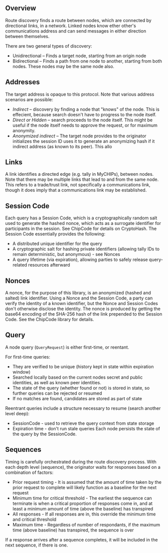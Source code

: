 ## Overview

Route discovery finds a route between nodes, which are connected by directional links, in a network.  Linked nodes know ether other's communications address and can send messages in either direction between themselves.

There are two general types of discovery:

* Unidirectional – Finds a target node, starting from an origin node
* Bidirectional – Finds a path from one node to another, starting from both nodes.  These nodes may be the same node also.

## Addresses

The target address is opaque to this protocol.  Note that various address scenarios are possible:
* *Indirect* – discovery by finding a node that "knows" of the node.  This is effecient, because search doesn't have to progress to the node itself.
* *Direct or Hidden* – search proceeds to the node itself.  This might be useful if the node itself needs to approve the request, or for maximum anonymity.
* *Anonymized indirect* – The target node provides to the originator initializes the session ID uses it to generate an anonymizing hash if it indirect address (as known to its peer).  This allo

## Links

A link identifies a directed edge (e.g. tally in MyCHIPs), between nodes.  Note that there may be multiple links that lead to and from the same node.  This refers to a trade/trust link, not specifically a communications link, though it does imply that a communications link may be established.

## Session Code

Each query has a Session Code, which is a cryptographically random salt used to generate the hashed nonce, which acts as a surrogate identifier for participants in the session.  See ChipCode for details on CryptoHash.  The Session Code essentially provides the following:
* A distributed unique identifier for the query
* A cryptographic salt for hashing private identifiers (allowing tally IDs to remain deterministic, but anonymous) - see Nonces
* A query lifetime (via expiration), allowing parties to safely release query-related resources afterward

## Nonces

A nonce, for the purpose of this library, is an anonymized (hashed and salted) link identifier.  Using a Nonce and the Session Code, a party can verify the identity of a known identifier, but the Nonce and Session Codes don't otherwise disclose the identity.  The nonce is produced by getting the base64 encoding of the SHA-256 hash of the link prepended to the Session Code.  See the ChipCode library for details.

## Query

A node query (`QueryRequest`) is either first-time, or reentant.  

For first-time queries:
* They are verified to be unique (history kept in state within expiration window) 
* Searched locally based on the current nodes secret and public identities, as well as known peer identities.
* The state of the query (whether found or not) is stored in state, so further queries can be rejected or resumed
* If no matches are found, candidates are stored as part of state

Reentrant queries include a structure necessary to resume (search another level deep):
* SessionCode - used to retrieve the query context from state storage
* Expiration time - don't run stale queries
Each node persists the state of the query by the SessionCode.

## Sequences

Timing is carefully orchestrated during the route discovery process. With each depth level (sequence), the originator waits for responses based on a combination of factors:
* Prior request timing - It is assumed that the amount of time taken by the prior request to complete will likely function as a baseline for the next request
* Minimum time for critical threshold - The earliest the sequence can terminate is when a critical proportion of responses come in, and at least a minimum amount of time (above the baseline) has transpired
* All responses - If all responses are in, this override the minimum time and critical threshold
* Maximum time - Regardless of number of respondants, if the maximum time (above baseline) has transpired, the sequence is over

If a response arrives after a sequence completes, it will be included in the next sequence, if there is one.
